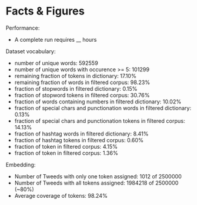 Facts & Figures
===============

Performance:

- A complete run requires __ hours

Dataset vocabulary:
- number of unique words: 592559
- number of unique words with occurence >= 5: 101299
- remaining fraction of tokens in dictionary: 17.10%
- remaining fraction of words in filtered corpus: 98.23%
- fraction of stopwords in filtered dictionary: 0.15%
- fraction of stopword tokens in filtered corpus: 30.76%
- fraction of words containing numbers in filtered dictionary: 10.02%
- fraction of special chars and punctionation words in filtered dictionary: 0.13%
- fraction of special chars and punctionation tokens in filtered corpus: 14.13%
- fraction of hashtag words in filtered dictionary: 8.41%
- fraction of hashtag tokens in filtered corpus: 0.60%
- fraction of <user> token in filtered corpus: 4.15%
- fraction of <url> token in filtered corpus: 1.36%

Embedding:
- Number of Tweeds with only one token assigned: 1012 of 2500000
- Number of Tweeds with all tokens assigned: 1984218 of 2500000 (~80%)
- Average coverage of tokens: 98.24%
